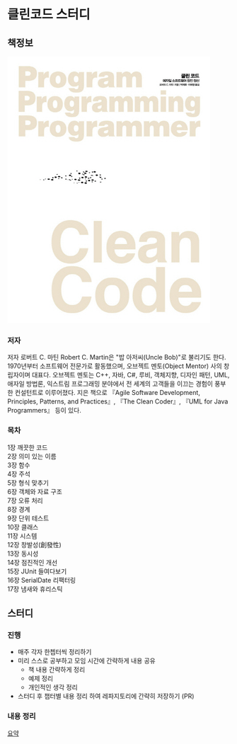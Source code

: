 # 클린코드 스터디

## 책정보
![image](./assets/book_cover.jpg)  

### 저자
저자 로버트 C. 마틴 Robert C. Martin은 "밥 아저씨(Uncle Bob)"로 불리기도 한다. 1970년부터 소프트웨어 전문가로 활동했으며, 오브젝트 멘토(Object Mentor) 사의 창립자이며 대표다. 오브젝트 멘토는 C++, 자바, C#, 루비, 객체지향, 디자인 패턴, UML, 애자일 방법론, 익스트림 프로그래밍 분야에서 전 세계의 고객들을 이끄는 경험이 풍부한 컨설턴트로 이루어졌다. 지은 책으로 『Agile Software Development, Principles, Patterns, and Practices』, 『The Clean Coder』, 『UML for Java Programmers』 등이 있다.  

### 목차
1장 깨끗한 코드  
2장 의미 있는 이름  
3장 함수  
4장 주석  
5장 형식 맞추기  
6장 객체와 자료 구조  
7장 오류 처리  
8장 경계  
9장 단위 테스트  
10장 클래스  
11장 시스템  
12장 창발성(創發性)  
13장 동시성  
14장 점진적인 개선  
15장 JUnit 들여다보기  
16장 SerialDate 리팩터링  
17장 냄새와 휴리스틱  

## 스터디

### 진행
- 매주 각자 한쳅터씩 정리하기
- 미리 스스로 공부하고 모임 시간에 간략하게 내용 공유
  - 책 내용 간략하게 정리
  - 예제 정리
  - 개인적인 생각 정리 
- 스터디 후 챕터별 내용 정리 하여 레파지토리에 간략히 저장하기 (PR)

### 내용 정리
[요약](./summary.md)
